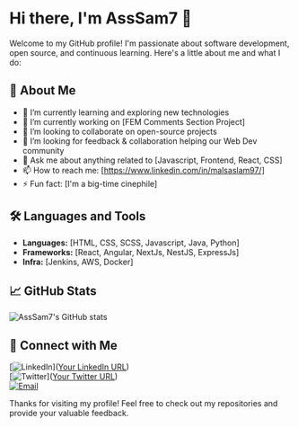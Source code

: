 # Hi there, I'm AssSam7 👋

Welcome to my GitHub profile! I'm passionate about software development, open source, and continuous learning. Here's a little about me and what I do:

## 🚀 About Me
- 🌱 I’m currently learning and exploring new technologies
- 💼 I’m currently working on [FEM Comments Section Project]
- 👯 I’m looking to collaborate on open-source projects
- 🤔 I’m looking for feedback & collaboration helping our Web Dev community
- 💬 Ask me about anything related to [Javascript, Frontend, React, CSS]
- 📫 How to reach me: [https://www.linkedin.com/in/malsaslam97/]
- ⚡ Fun fact: [I'm a big-time cinephile]

## 🛠️ Languages and Tools
- **Languages:** [HTML, CSS, SCSS, Javascript, Java, Python]
- **Frameworks:** [React, Angular, NextJs, NestJS, ExpressJs]
- **Infra:** [Jenkins, AWS, Docker]

## 📈 GitHub Stats
![AssSam7's GitHub stats](https://github-readme-stats.vercel.app/api?username=AssSam7&show_icons=true&theme=radical)

## 🔗 Connect with Me
[![LinkedIn](https://img.shields.io/badge/LinkedIn-blue?style=flat&logo=linkedin&labelColor=blue)]([Your LinkedIn URL](https://www.linkedin.com/in/malsaslam97/)) <br/>
[![Twitter](https://img.shields.io/badge/Twitter-blue?style=flat&logo=twitter&labelColor=blue)]([Your Twitter URL](https://x.com/malsaslam97)) <br/>
[![Email](https://img.shields.io/badge/Email-blue?style=flat&logo=gmail&labelColor=blue)](mailto:mohammadaslamparvez7@gmail.com)


Thanks for visiting my profile! Feel free to check out my repositories and provide your valuable feedback.
